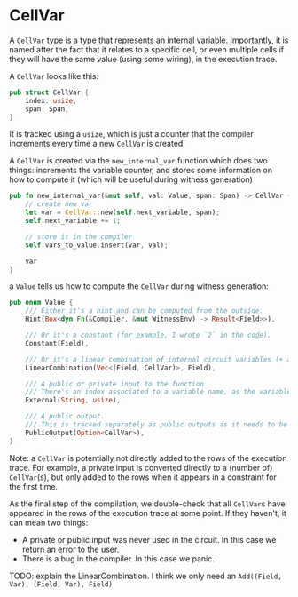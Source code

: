 # CellVar

A `CellVar` type is a type that represents an internal variable. Importantly, it is named after the fact that it relates to a specific cell, or even multiple cells if they will have the same value (using some wiring), in the execution trace.

A `CellVar` looks like this:

```rust
pub struct CellVar {
    index: usize,
    span: Span,
}
```

It is tracked using a `usize`, which is just a counter that the compiler increments every time a new `CellVar` is created.

A `CellVar` is created via the `new_internal_var` function which does two things: increments the variable counter, and stores some information on how to compute it (which will be useful during witness generation)

```rust
pub fn new_internal_var(&mut self, val: Value, span: Span) -> CellVar {
    // create new var
    let var = CellVar::new(self.next_variable, span);
    self.next_variable += 1;

    // store it in the compiler
    self.vars_to_value.insert(var, val);

    var
}
```

a `Value` tells us how to compute the `CellVar` during witness generation:

```rust
pub enum Value {
    /// Either it's a hint and can be computed from the outside.
    Hint(Box<dyn Fn(&Compiler, &mut WitnessEnv) -> Result<Field>>),

    /// Or it's a constant (for example, I wrote `2` in the code).
    Constant(Field),

    /// Or it's a linear combination of internal circuit variables (+ a constant).
    LinearCombination(Vec<(Field, CellVar)>, Field),

    /// A public or private input to the function
    /// There's an index associated to a variable name, as the variable could be composed of several field elements.
    External(String, usize),

    /// A public output.
    /// This is tracked separately as public outputs as it needs to be computed later.
    PublicOutput(Option<CellVar>),
}
```

Note: a `CellVar` is potentially not directly added to the rows of the execution trace. 
For example, a private input is converted directly to a (number of) `CellVar`(s), 
but only added to the rows when it appears in a constraint for the first time.

As the final step of the compilation, we double-check that all `CellVar`s have appeared in the rows of the execution trace at some point. If they haven't, it can mean two things:

* A private or public input was never used in the circuit. In this case we return an error to the user.
* There is a bug in the compiler. In this case we panic.

TODO: explain the LinearCombination. I think we only need an `Add((Field, Var), (Field, Var), Field)`
